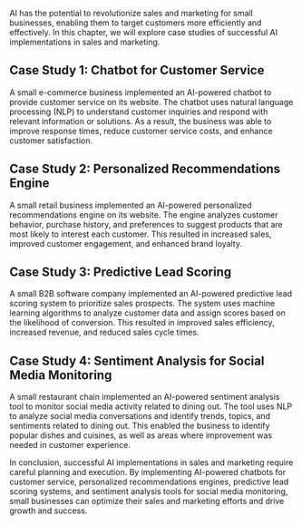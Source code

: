 

AI has the potential to revolutionize sales and marketing for small businesses, enabling them to target customers more efficiently and effectively. In this chapter, we will explore case studies of successful AI implementations in sales and marketing.

Case Study 1: Chatbot for Customer Service
------------------------------------------

A small e-commerce business implemented an AI-powered chatbot to provide customer service on its website. The chatbot uses natural language processing (NLP) to understand customer inquiries and respond with relevant information or solutions. As a result, the business was able to improve response times, reduce customer service costs, and enhance customer satisfaction.

Case Study 2: Personalized Recommendations Engine
-------------------------------------------------

A small retail business implemented an AI-powered personalized recommendations engine on its website. The engine analyzes customer behavior, purchase history, and preferences to suggest products that are most likely to interest each customer. This resulted in increased sales, improved customer engagement, and enhanced brand loyalty.

Case Study 3: Predictive Lead Scoring
-------------------------------------

A small B2B software company implemented an AI-powered predictive lead scoring system to prioritize sales prospects. The system uses machine learning algorithms to analyze customer data and assign scores based on the likelihood of conversion. This resulted in improved sales efficiency, increased revenue, and reduced sales cycle times.

Case Study 4: Sentiment Analysis for Social Media Monitoring
------------------------------------------------------------

A small restaurant chain implemented an AI-powered sentiment analysis tool to monitor social media activity related to dining out. The tool uses NLP to analyze social media conversations and identify trends, topics, and sentiments related to dining out. This enabled the business to identify popular dishes and cuisines, as well as areas where improvement was needed in customer experience.

In conclusion, successful AI implementations in sales and marketing require careful planning and execution. By implementing AI-powered chatbots for customer service, personalized recommendations engines, predictive lead scoring systems, and sentiment analysis tools for social media monitoring, small businesses can optimize their sales and marketing efforts and drive growth and success.
